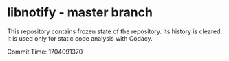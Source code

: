 # libnotify - master branch

This repository contains frozen state of the repository.
Its history is cleared. It is used only for static code
analysis with Codacy.

Commit Time: 1704091370
